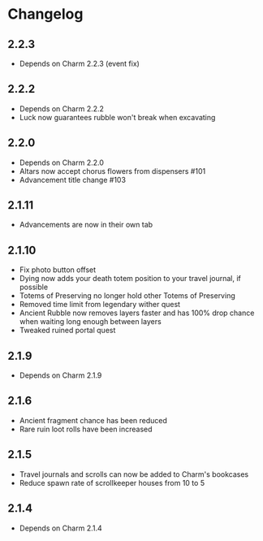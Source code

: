 # Changelog

## 2.2.3
* Depends on Charm 2.2.3 (event fix)

## 2.2.2
* Depends on Charm 2.2.2
* Luck now guarantees rubble won't break when excavating

## 2.2.0
* Depends on Charm 2.2.0
* Altars now accept chorus flowers from dispensers #101
* Advancement title change #103

## 2.1.11
* Advancements are now in their own tab

## 2.1.10
* Fix photo button offset
* Dying now adds your death totem position to your travel journal, if possible
* Totems of Preserving no longer hold other Totems of Preserving
* Removed time limit from legendary wither quest
* Ancient Rubble now removes layers faster and has 100% drop chance when waiting long enough between layers
* Tweaked ruined portal quest

## 2.1.9
* Depends on Charm 2.1.9

## 2.1.6
* Ancient fragment chance has been reduced
* Rare ruin loot rolls have been increased

## 2.1.5
* Travel journals and scrolls can now be added to Charm's bookcases
* Reduce spawn rate of scrollkeeper houses from 10 to 5

## 2.1.4
* Depends on Charm 2.1.4